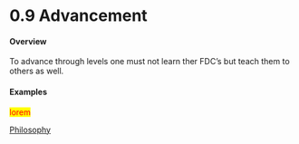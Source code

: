 # 0.9 Advancement

#### Overview

To advance through levels one must not learn ther FDC’s but teach them to others as well.

#### Examples

<mark style="color:red;">lorem</mark>

[Philosophy](../white-paper/1.0-guild/0.9-ordinal-guild/0.9-acquisition-integration-\_-proliferation/0.9-advancement.md)
